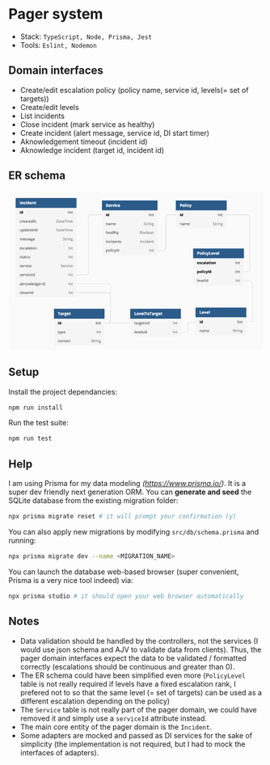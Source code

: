 # Pager system

- Stack: `TypeScript, Node, Prisma, Jest`
- Tools: `Eslint, Nodemon`

## Domain interfaces

- Create/edit escalation policy (policy name, service id, levels(= set of targets))
- Create/edit levels
- List incidents
- Close incident (mark service as healthy)
- Create incident (alert message, service id, DI start timer)
- Aknowledgement timeout (incident id)
- Aknowledge incident (target id, incident id)

## ER schema

![ER](ER.png "ER")

## Setup

Install the project dependancies:

```sh
npm run install
```

Run the test suite:

```sh
npm run test
```

## Help

I am using Prisma for my data modeling _(https://www.prisma.io/)_. It is a super dev friendly next generation ORM.
You can **generate and seed** the SQLite database from the existing migration folder:

```sh
npx prisma migrate reset # it will prompt your confirmation (y)
```

You can also apply new migrations by modifying `src/db/schema.prisma` and running:

```sh
npx prisma migrate dev --name <MIGRATION_NAME>
```

You can launch the database web-based browser (super convenient, Prisma is a very nice tool indeed) via:

```sh
npx prisma studio # it should open your web browser automatically
```

## Notes

- Data validation should be handled by the controllers, not the services (I would use json schema and AJV to validate data from clients). Thus, the pager domain interfaces
  expect the data to be validated / formatted correctly (escalations should be continuous and greater than 0).
- The ER schema could have been simplified even more (`PolicyLevel` table is not really required if levels have a fixed escalation rank, I prefered not to so that the same level (= set of targets) can be used as a different escalation depending on the policy)
- The `Service` table is not really part of the pager domain, we could have removed it and simply use a `serviceId` attribute instead.
- The main core entity of the pager domain is the `Incident`.
- Some adapters are mocked and passed as DI services for the sake of simplicity (the implementation is not required, but I had to mock the interfaces of adapters).
